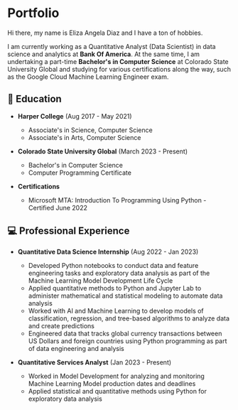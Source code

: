 # Portfolio

Hi there, my name is Eliza Angela Diaz and I have a ton of hobbies.

I am currently working as a Quantitative Analyst (Data Scientist) in data science and analytics at **Bank Of America**. At the same time, I am undertaking a part-time **Bachelor's in Computer Science** at Colorado State University Global and studying for various certifications along the way, such as the Google Cloud Machine Learning Engineer exam.

## 📖 Education

- **Harper College** (Aug 2017 - May 2021)
  - Associate's in Science, Computer Science
  - Associate's in Arts, Computer Science

- **Colorado State University Global** (March 2023 - Present)
  - Bachelor's in Computer Science
  - Computer Programming Certificate
 
- **Certifications**
  - Microsoft MTA: Introduction To Programming Using Python - Certified June 2022

## 💻 Professional Experience

- **Quantitative Data Science Internship** (Aug 2022 - Jan 2023)
    - Developed Python notebooks to conduct data and feature engineering tasks and exploratory data analysis as part of the Machine Learning Model Development Life Cycle
    - Applied quantitative methods to Python and Jupyter Lab to administer mathematical and statistical modeling to automate data analysis
    - Worked with AI and Machine Learning to develop models of classification, regression, and tree-based algorithms to analyze data and create predictions
    - Engineered data that tracks global currency transactions between US Dollars and foreign countries using Python programming as part of data engineering and analysis

- **Quantitative Services Analyst** (Jan 2023 - Present)
  - Worked in Model Development for analyzing and monitoring Machine Learning Model production dates and deadlines
  - Applied statistical and quantitative methods using Python for exploratory data analysis
